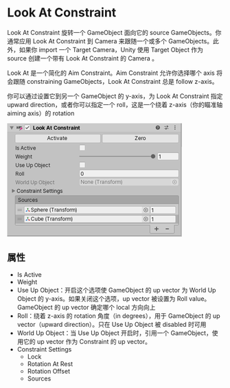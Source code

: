 # Look At Constraint

Look At Constraint 旋转一个 GameObject 面向它的 source GameObjects。你通常应用 Look At Constraint 到 Camera 来跟随一个或多个 GameObjects。此外，如果你 import 一个 Target Camera，Unity 使用 Target Object 作为 source 创建一个带有 Look At Constraint 的 Camera 。

Look At 是一个简化的 Aim Constraint。Aim Constraint 允许你选择哪个 axis 将会跟随 constraining GameObjects，Look At Constraint 总是 follow z-axis。

你可以通过设置它到另一个 GameObject 的 y-axis，为 Look At Constraint 指定 upward direction，或者你可以指定一个 roll，这是一个绕着 z-axis（你的瞄准轴 aiming axis）的 rotation

![class-LookAtConstraint](../Image/class-LookAtConstraint.png)

## 属性

- Is Active
- Weight
- Use Up Object：开启这个选项使 GameObject 的 up vector 为 World Up Object 的 y-axis。如果关闭这个选项，up vector 被设置为 Roll value。GameObject 的 up vector 确定哪个 local 方向向上
- Roll：绕着 z-axis 的 rotation 角度（in degrees），用于 GameObject 的 up vector（upward direction）。只在 Use Up Object 被 disabled 时可用
- World Up Object：当 Use Up Object 开启时，引用一个 GameObject，使用它的 up vector 作为 Constraint 的 up vector。
- Constraint Settings
  - Lock
  - Rotation At Rest
  - Rotation Offset
  - Sources